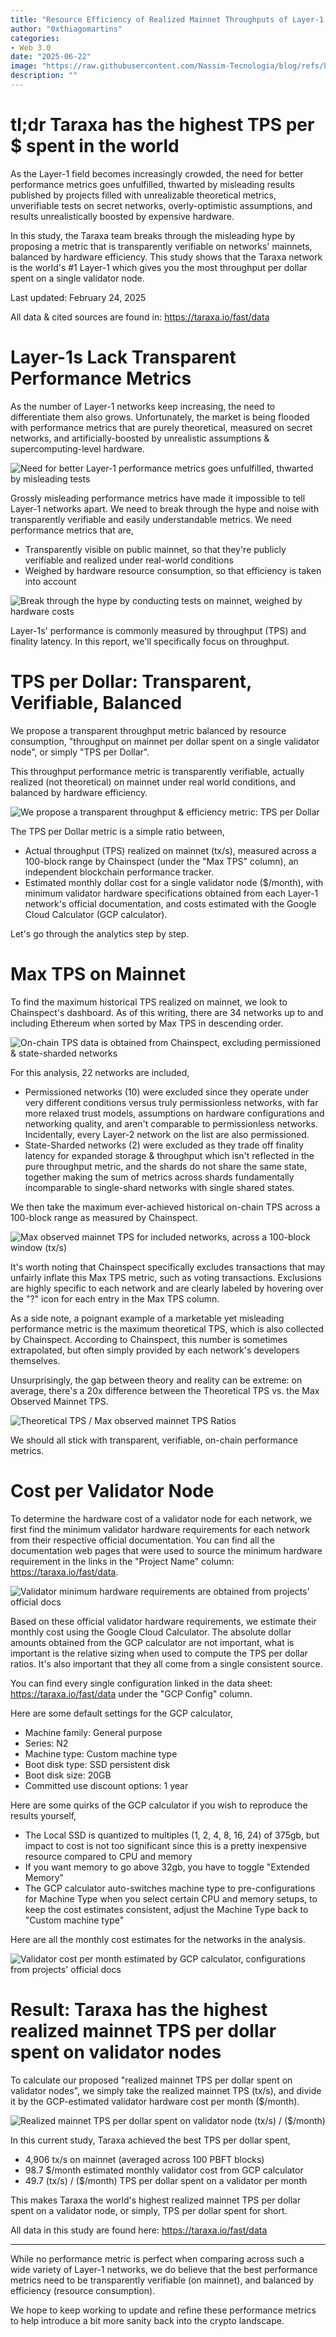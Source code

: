 ```yaml
---
title: "Resource Efficiency of Realized Mainnet Throughputs of Layer-1's"
author: "0xthiagomartins"
categories:
- Web 3.0
date: "2025-06-22"
image: "https://raw.githubusercontent.com/Nassim-Tecnologia/blog/refs/heads/main/assets/posts/1b-tps-blockchain-no-decentralization-security-shame/hero.jpeg"
description: ""
---
```


# tl;dr Taraxa has the highest TPS per $ spent in the world

As the Layer-1 field becomes increasingly crowded, the need for better performance metrics goes unfulfilled, thwarted by misleading results published by projects filled with unrealizable theoretical metrics, unverifiable tests on secret networks, overly-optimistic assumptions, and results unrealistically boosted by expensive hardware.

In this study, the Taraxa team breaks through the misleading hype by proposing a metric that is transparently verifiable on networks' mainnets, balanced by hardware efficiency. This study shows that the Taraxa network is the world's #1 Layer-1 which gives you the most throughput per dollar spent on a single validator node.

Last updated: February 24, 2025

All data & cited sources are found in: https://taraxa.io/fast/data

# Layer-1s Lack Transparent Performance Metrics

As the number of Layer-1 networks keep increasing, the need to differentiate them also grows. Unfortunately, the market is being flooded with performance metrics that are purely theoretical, measured on secret networks, and artificially-boosted by unrealistic assumptions & supercomputing-level hardware.

![Need for better Layer-1 performance metrics goes unfulfilled, thwarted by misleading tests](https://raw.githubusercontent.com/Nassim-Tecnologia/blog/refs/heads/main/assets/posts/resource-efficiency-of-realized-mainnet-throughputs-of-layer-1s/need-for-better-l1-metrics.jpeg)

Grossly misleading performance metrics have made it impossible to tell Layer-1 networks apart. We need to break through the hype and noise with transparently verifiable and easily understandable metrics. We need performance metrics that are,

- Transparently visible on public mainnet, so that they're publicly verifiable and realized under real-world conditions
- Weighed by hardware resource consumption, so that efficiency is taken into account

![Break through the hype by conducting tests on mainnet, weighed by hardware costs](https://raw.githubusercontent.com/Nassim-Tecnologia/blog/refs/heads/main/assets/posts/resource-efficiency-of-realized-mainnet-throughputs-of-layer-1s/mainnet-tests-vs-hype-hardware-costs.jpg)

Layer-1s' performance is commonly measured by throughput (TPS) and finality latency. In this report, we'll specifically focus on throughput. 

# TPS per Dollar: Transparent, Verifiable, Balanced

We propose a transparent throughput metric balanced by resource consumption, "throughput on mainnet per dollar spent on a single validator node", or simply "TPS per Dollar".

This throughput performance metric is transparently verifiable, actually realized (not theoretical) on mainnet under real world conditions, and balanced by hardware efficiency.

![We propose a transparent throughput & efficiency metric: TPS per Dollar](https://raw.githubusercontent.com/Nassim-Tecnologia/blog/refs/heads/main/assets/posts/resource-efficiency-of-realized-mainnet-throughputs-of-layer-1s/tps-per-dollar-metric.jpg)

The TPS per Dollar metric is a simple ratio between,

- Actual throughput (TPS) realized on mainnet (tx/s), measured across a 100-block range by Chainspect (under the "Max TPS" column), an independent blockchain performance tracker.
- Estimated monthly dollar cost for a single validator node ($/month), with minimum validator hardware specifications obtained from each Layer-1 network's official documentation, and costs estimated with the Google Cloud Calculator (GCP calculator).

Let's go through the analytics step by step. 

# Max TPS on Mainnet

To find the maximum historical TPS realized on mainnet, we look to Chainspect's dashboard. As of this writing, there are 34 networks up to and including Ethereum when sorted by Max TPS in descending order.

![On-chain TPS data is obtained from Chainspect, excluding permissioned & state-sharded networks](https://raw.githubusercontent.com/Nassim-Tecnologia/blog/refs/heads/main/assets/posts/resource-efficiency-of-realized-mainnet-throughputs-of-layer-1s/tps-data-chainspect-exclusions.jpg)

For this analysis, 22 networks are included,

- Permissioned networks (10) were excluded since they operate under very different conditions versus truly permissionless networks, with far more relaxed trust models, assumptions on hardware configurations and networking quality, and aren't comparable to permissionless networks. Incidentally, every Layer-2 network on the list are also permissioned.
- State-Sharded networks (2) were excluded as they trade off finality latency for expanded storage & throughput which isn't reflected in the pure throughput metric, and the shards do not share the same state, together making the sum of metrics across shards fundamentally incomparable to single-shard networks with single shared states.


We then take the maximum ever-achieved historical on-chain TPS across a 100-block range as measured by Chainspect. 

![Max observed mainnet TPS for included networks, across a 100-block window (tx/s)](https://raw.githubusercontent.com/Nassim-Tecnologia/blog/refs/heads/main/assets/posts/resource-efficiency-of-realized-mainnet-throughputs-of-layer-1s/max-mainnet-tps-100-blocks.jpg)

It's worth noting that Chainspect specifically excludes transactions that may unfairly inflate this Max TPS metric, such as voting transactions. Exclusions are highly specific to each network and are clearly labeled by hovering over the "?" icon for each entry in the Max TPS column.

As a side note, a poignant example of a marketable yet misleading performance metric is the maximum theoretical TPS, which is also collected by Chainspect. According to Chainspect, this number is sometimes extrapolated, but often simply provided by each network's developers themselves.

Unsurprisingly, the gap between theory and reality can be extreme: on average, there's a 20x difference between the Theoretical TPS vs. the Max Observed Mainnet TPS.

![Theoretical TPS / Max observed mainnet TPS Ratios](https://raw.githubusercontent.com/Nassim-Tecnologia/blog/refs/heads/main/assets/posts/resource-efficiency-of-realized-mainnet-throughputs-of-layer-1s/theoretical-vs-observed-tps-ratio.jpg)

We should all stick with transparent, verifiable, on-chain performance metrics.


# Cost per Validator Node

To determine the hardware cost of a validator node for each network, we first find the minimum validator hardware requirements for each network from their respective official documentation. You can find all the documentation web pages that were used to source the minimum hardware requirement in the links in the "Project Name" column: https://taraxa.io/fast/data.

![Validator minimum hardware requirements are obtained from projects' official docs](https://raw.githubusercontent.com/Nassim-Tecnologia/blog/refs/heads/main/assets/posts/resource-efficiency-of-realized-mainnet-throughputs-of-layer-1s/validator-hardware-requirements.jpg)

Based on these official validator hardware requirements, we estimate their monthly cost using the Google Cloud Calculator. The absolute dollar amounts obtained from the GCP calculator are not important, what is important is the relative sizing when used to compute the TPS per dollar ratios. It's also important that they all come from a single consistent source.

You can find every single configuration linked in the data sheet: https://taraxa.io/fast/data under the "GCP Config" column.

Here are some default settings for the GCP calculator,

- Machine family: General purpose
- Series: N2
- Machine type: Custom machine type
- Boot disk type: SSD persistent disk
- Boot disk size: 20GB
- Committed use discount options: 1 year

Here are some quirks of the GCP calculator if you wish to reproduce the results yourself,

- The Local SSD is quantized to multiples (1, 2, 4, 8, 16, 24) of 375gb, but impact to cost is not too significant since this is a pretty inexpensive resource compared to CPU and memory
- If you want memory to go above 32gb, you have to toggle "Extended Memory"
- The GCP calculator auto-switches machine type to pre-configurations for Machine Type when you select certain CPU and memory setups, to keep the cost estimates consistent, adjust the Machine Type back to "Custom machine type"

Here are all the monthly cost estimates for the networks in the analysis.

![Validator cost per month estimated by GCP calculator, configurations from projects' official docs](https://raw.githubusercontent.com/Nassim-Tecnologia/blog/refs/heads/main/assets/posts/resource-efficiency-of-realized-mainnet-throughputs-of-layer-1s/validator-cost-estimate-gcp.jpg)

# Result: Taraxa has the highest realized mainnet TPS per dollar spent on validator nodes

To calculate our proposed "realized mainnet TPS per dollar spent on validator nodes", we simply take the realized mainnet TPS (tx/s), and divide it by the GCP-estimated validator hardware cost per month ($/month).

![Realized mainnet TPS per dollar spent on validator node (tx/s) / ($/month)](https://raw.githubusercontent.com/Nassim-Tecnologia/blog/refs/heads/main/assets/posts/resource-efficiency-of-realized-mainnet-throughputs-of-layer-1s/realized-tps-per-dollar-mainnet.jpg)

In this current study, Taraxa achieved the best TPS per dollar spent,

- 4,906 tx/s on mainnet (averaged across 100 PBFT blocks)
- 98.7 $/month estimated monthly validator cost from GCP calculator
- 49.7 (tx/s) / ($/month) TPS per dollar spent on a validator per month

This makes Taraxa the world's highest realized mainnet TPS per dollar spent on a validator node, or simply, TPS per dollar spent for short.

All data in this study are found here: https://taraxa.io/fast/data

---

While no performance metric is perfect when comparing across such a wide variety of Layer-1 networks, we do believe that the best performance metrics need to be transparently verifiable (on mainnet), and balanced by efficiency (resource consumption).

We hope to keep working to update and refine these performance metrics to help introduce a bit more sanity back into the crypto landscape.
